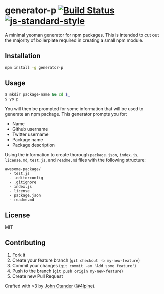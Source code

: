 # generator-p [![Build Status](https://secure.travis-ci.org/johnotander/generator-p.png?branch=master)](https://travis-ci.org/johnotander/generator-p) [![js-standard-style](https://img.shields.io/badge/code%20style-standard-brightgreen.svg?style=flat)](https://github.com/feross/standard)

A minimal yeoman generator for npm packages. This is intended to cut out the majority of boilerplate required in creating a small npm module.

## Installation

```bash
npm install -g generator-p
```

## Usage

```bash
$ mkdir package-name && cd $_
$ yo p
```

You will then be prompted for some information that will be used to generate an npm package. This generator prompts you for:

  * Name
  * Github username
  * Twitter username
  * Package name
  * Package description

Using the information to create thorough `package.json`, `index.js`, `license.md`, `test.js`,
and `readme.md` files with the following structure:

```
awesome-package/
  - test.js
  - .editorconfig
  - .gitignore
  - index.js
  - license
  - package.json
  - readme.md
```

## License

MIT

## Contributing

1. Fork it
2. Create your feature branch (`git checkout -b my-new-feature`)
3. Commit your changes (`git commit -am 'Add some feature'`)
4. Push to the branch (`git push origin my-new-feature`)
5. Create new Pull Request

Crafted with <3 by [John Otander](http://johnotander.com) ([@4lpine](https://twitter.com/4lpine)).
